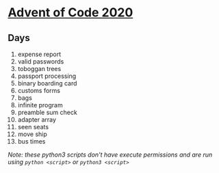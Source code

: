 # [Advent of Code 2020](https://adventofcode.com/2020)

## Days

1) expense report
2) valid passwords
3) toboggan trees
4) passport processing
5) binary boarding card
6) customs forms
7) bags
8) infinite program
9) preamble sum check
10) adapter array
11) seen seats
12) move ship
13) bus times

*Note: these python3 scripts don't have execute permissions and are run using `python <script>` or `python3 <script>`*

